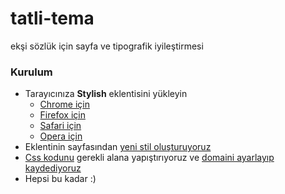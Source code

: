 # tatli-tema
ekşi sözlük için sayfa ve tipografik iyileştirmesi

### Kurulum
- Tarayıcınıza **Stylish** eklentisini yükleyin
  - [Chrome için](https://chrome.google.com/webstore/detail/stylish/fjnbnpbmkenffdnngjfgmeleoegfcffe)
  - [Firefox için](https://addons.mozilla.org/en-US/firefox/addon/stylish/?src=external-userstyleshome)
  - [Safari için](http://sobolev.us/stylish/)
  - [Opera için](https://addons.opera.com/tr/extensions/details/stylish/)
- Eklentinin sayfasından [yeni stil oluşturuyoruz](http://d.pr/i/1cCw1)
- [Css kodunu](https://github.com/ademilter/tatli-tema/blob/master/main.css) gerekli alana yapıştırıyoruz ve [domaini ayarlayıp kaydediyoruz](http://d.pr/i/1l9Cn)
- Hepsi bu kadar :)
